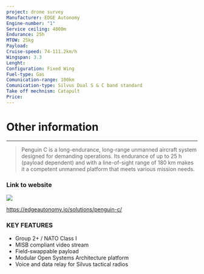 ```yaml
---
project: drone survey
Manufacturer: EDGE Autonomy
Engine-number: "1"
Service ceiling: 4000m
Endurance: 25h
MTOW: 25kg
Payload: 
Cruise-speed: 74-111.2km/h
Wingspan: 3.3
Lenght: 
Configuration: Fixed Wing
Fuel-type: Gas
Comunication-range: 100km
Comunication-type: Silvus Dual S & C band standard
Take off mechnism: Catapult
Price:
---
```

# Other information
---
>Penguin C is a long-endurance, long-range unmanned aircraft system designed for demanding operations. Its endurance of up to 25 h (payload dependent) and with a line-of-sight range of 180 km makes it a competent unmanned platform that meets various mission needs.
### Link to website
![](https://i.imgur.com/X6byj9i.png)


https://edgeautonomy.io/solutions/penguin-c/

### KEY FEATURES  
- Group 2+ / NATO Class I
- MISB compliant video stream
- Field-swappable payload
- Modular Open Systems Architecture platform
- Voice and data relay for Silvus tactical radios
